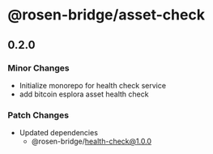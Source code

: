 # @rosen-bridge/asset-check

## 0.2.0

### Minor Changes

- Initialize monorepo for health check service
- add bitcoin esplora asset health check

### Patch Changes

- Updated dependencies
  - @rosen-bridge/health-check@1.0.0
